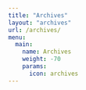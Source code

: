 ```yaml
---
title: "Archives"
layout: "archives"
url: /archives/
menu:
  main:
    name: Archives
    weight: -70
    params: 
      icon: archives
---
```

